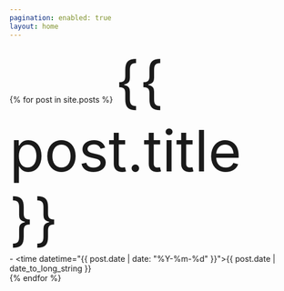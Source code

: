 ```yaml
---
pagination: enabled: true
layout: home
---
```


{% for post in site.posts %}
  <a>
    <a href= "https://pepper-boi.github.io{{ post.url }}" style="font-size: 100px; text-decoration: none">
      {{ post.title }}
    </a>
    <br>
    - <time datetime="{{ post.date | date: "%Y-%m-%d" }}">{{ post.date | date_to_long_string }}</time>
    <br>
  </a>
{% endfor %}
